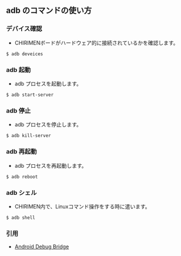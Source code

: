## adb のコマンドの使い方
### デバイス確認
- CHIRIMENボードがハードウェア的に接続されているかを確認します。
```
$ adb deveices
```

### adb 起動
- adb プロセスを起動します。
```
$ adb start-server
```

### adb 停止
- adb プロセスを停止します。
```
$ adb kill-server
```

### adb 再起動
- adb プロセスを再起動します。
```
$ adb reboot
```

### adb シェル
- CHIRIMEN内で、Linuxコマンド操作をする時に遣います。
```
$ adb shell
```

### 引用
- [Android Debug Bridge](https://developer.android.com/studio/command-line/adb.html)
